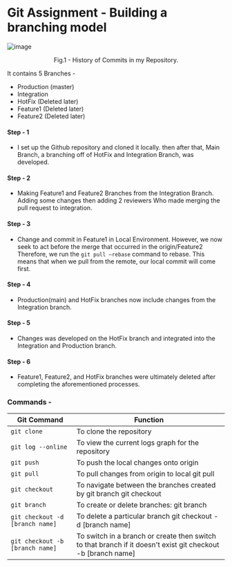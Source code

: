 # Git Assignment - Building a branching model

![image](https://user-images.githubusercontent.com/123494344/214637468-d4d7f284-ecb4-43c1-b419-dff57ee12090.png)
<p align = "center">
Fig.1 - History of Commits in my Repository.
</p>

It contains 5 Branches - 
- Production (master)
- Integration
- HotFix (Deleted later) 
- Feature1 (Deleted later)
- Feature2 (Deleted later)
#### Step - 1
- I set up the Github repository and cloned it locally. then after that, Main Branch, a branching off of HotFix and Integration Branch, was developed.
#### Step - 2
- Making Feature1 and Feature2 Branches from the Integration Branch. Adding some changes then adding 2 reviewers Who made merging the pull request to integration.
#### Step - 3
- Change and commit in Feature1 in Local Environment. However, we now seek to act before the merge that occurred in the origin/Feature2 Therefore, we run the `git pull —rebase` command to rebase. This means that when we pull from the remote, our local commit will come first.
#### Step - 4
- Production(main) and HotFix branches now include changes from the Integration branch.
#### Step - 5
- Changes was developed on the HotFix branch and integrated into the Integration and Production branch.
#### Step - 6
- Feature1, Feature2, and HotFix branches were ultimately deleted after completing the aforementioned processes.
### Commands - 
   | Git Command  | Function |
   | ------------- | ------------- |
   |`git clone` | To clone the repository|
   |`git log --online` | To view the current logs graph for the repository|
   |`git push` | To push the local changes onto origin|
   |`git pull` | To pull changes from origin to local git pull|
   |`git checkout` | To navigate between the branches created by git branch git checkout| 
   |`git branch` | To create or delete branches: git branch|
   |`git checkout -d [branch name]` | To delete a particular branch git checkout -d [branch name]|
   |`git checkout -b [branch name]` | To switch in a branch or create then switch to that branch if it doesn't exist git checkout -b [branch name]|


